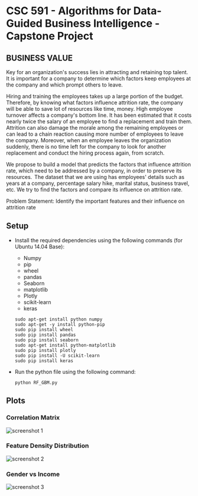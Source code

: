 # CSC 591 - Algorithms for Data-Guided Business Intelligence - Capstone Project

## BUSINESS VALUE
Key for an organization's success lies in attracting and retaining top talent.  It is important for a company to determine which factors keep employees at the company and which prompt others to leave.   
 
Hiring and training the employees takes up a large portion of the budget. Therefore, by knowing what factors influence attrition rate, the company will be able to save lot of resources like time, money. High employee turnover affects a company's bottom line. It has been estimated that it costs nearly twice the salary of an employee to find a replacement and train them. Attrition can also damage the morale among the remaining employees or can lead to a chain reaction causing more number of employees to leave the company. Moreover, when an employee leaves the organization suddenly, there is no time left for the company to look for another replacement and conduct the hiring process again, from scratch. 
 
We propose to build a model that predicts the factors that influence attrition rate, which need to be addressed by a company, in order to preserve its resources.  
The dataset that we are using has employees' details such as years at a company, percentage salary hike, marital status, business travel, etc. We try to find the factors and compare its influence on attrition rate. 
 

Problem Statement: Identify the important features and their influence on attrition rate 

## Setup

* Install the required dependencies using the following commands (for Ubuntu 14.04 Base):

    - Numpy
    - pip
    - wheel
    - pandas
    - Seaborn
    - matplotlib
    - Plotly
    - scikit-learn
    - keras

	```
	sudo apt-get install python numpy
    sudo apt-get -y install python-pip
    sudo pip install wheel
    sudo pip install pandas
    sudo pip install seaborn
    sudo apt-get install python-matplotlib
    sudo pip install plotly
    sudo pip install -U scikit-learn
    sudo pip install keras

	```
	
* Run the python file using the following command:

	```
	python RF_GBM.py
	```


## Plots

### Correlation Matrix

![screenshot 1](https://github.com/Prashanth261993/IBM-Attrition/blob/master/CorrelationMatrix.png)

### Feature Density Distribution
![screenshot 2](https://github.com/Prashanth261993/IBM-Attrition/blob/master/FeatureDensityDistribution.png)

### Gender vs Income
![screenshot 3](https://github.com/Prashanth261993/IBM-Attrition/blob/master/Gender_Income.png)


